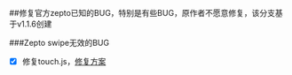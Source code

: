 ##修复官方zepto已知的BUG，特别是有些BUG，原作者不愿意修复，该分支基于v1.1.6创建

###Zepto swipe无效的BUG
 - [x] 修复touch.js，[修复方案][1]


[1]: https://github.com/madrobby/zepto/issues/315#issuecomment-8386027
